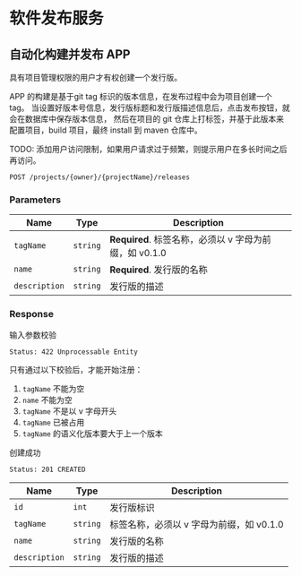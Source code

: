 # 软件发布服务

## 自动化构建并发布 APP

具有项目管理权限的用户才有权创建一个发行版。

APP 的构建是基于git tag 标识的版本信息，在发布过程中会为项目创建一个 tag。
当设置好版本号信息，发行版标题和发行版描述信息后，点击发布按钮，就会在数据库中保存版本信息，
然后在项目的 git 仓库上打标签，并基于此版本来配置项目，build 项目，最终 install 到 maven 仓库中。

TODO: 添加用户访问限制，如果用户请求过于频繁，则提示用户在多长时间之后再访问。

```text
POST /projects/{owner}/{projectName}/releases
```

### Parameters

| Name          | Type     | Description                                            |
| ------------- | -------- | ------------------------------------------------------ |
| `tagName`     | `string` | **Required**. 标签名称，必须以 v 字母为前缀，如 v0.1.0 |
| `name`        | `string` | **Required**. 发行版的名称                             |
| `description` | `string` | 发行版的描述                                           |

### Response

输入参数校验

```text
Status: 422 Unprocessable Entity
```

只有通过以下校验后，才能开始注册：

1. `tagName` 不能为空
2. `name` 不能为空
3. `tagName` 不是以 v 字母开头
4. `tagName` 已被占用
5. `tagName` 的语义化版本要大于上一个版本

创建成功

```text
Status: 201 CREATED
```

| Name          | Type     | Description                              |
| ------------- | -------- | ---------------------------------------- |
| `id`          | `int`    | 发行版标识                               |
| `tagName`     | `string` | 标签名称，必须以 v 字母为前缀，如 v0.1.0 |
| `name`        | `string` | 发行版的名称                             |
| `description` | `string` | 发行版的描述                             |